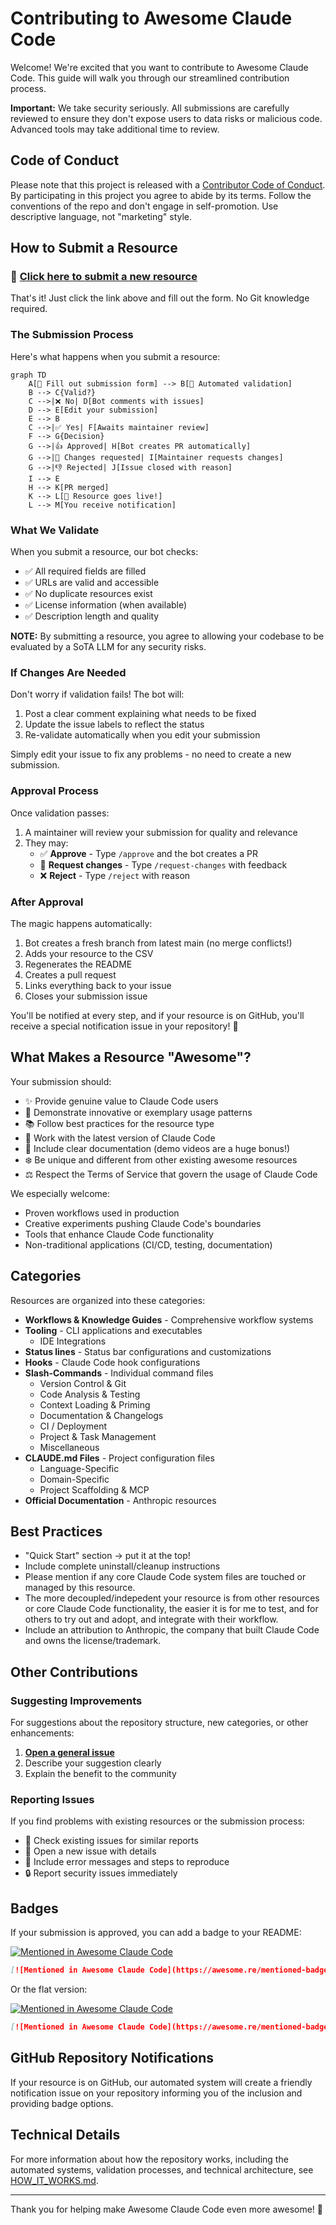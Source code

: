 # Contributing to Awesome Claude Code

Welcome! We're excited that you want to contribute to Awesome Claude Code. This guide will walk you through our streamlined contribution process.

**Important:** We take security seriously. All submissions are carefully reviewed to ensure they don't expose users to data risks or malicious code. Advanced tools may take additional time to review.

## Code of Conduct

Please note that this project is released with a [Contributor Code of Conduct](code-of-conduct.md). By participating in this project you agree to abide by its terms. Follow the conventions of the repo and don't engage in self-promotion. Use descriptive language, not "marketing" style.

## How to Submit a Resource

### 🚀 **[Click here to submit a new resource](https://github.com/hesreallyhim/awesome-claude-code/issues/new?template=submit-resource.yml)**

That's it! Just click the link above and fill out the form. No Git knowledge required.

### The Submission Process

Here's what happens when you submit a resource:

```mermaid
graph TD
    A[📝 Fill out submission form] --> B[🤖 Automated validation]
    B --> C{Valid?}
    C -->|❌ No| D[Bot comments with issues]
    D --> E[Edit your submission]
    E --> B
    C -->|✅ Yes| F[Awaits maintainer review]
    F --> G{Decision}
    G -->|👍 Approved| H[Bot creates PR automatically]
    G -->|🔄 Changes requested| I[Maintainer requests changes]
    G -->|👎 Rejected| J[Issue closed with reason]
    I --> E
    H --> K[PR merged]
    K --> L[🎉 Resource goes live!]
    L --> M[You receive notification]
```

### What We Validate

When you submit a resource, our bot checks:

- ✅ All required fields are filled
- ✅ URLs are valid and accessible
- ✅ No duplicate resources exist
- ✅ License information (when available)
- ✅ Description length and quality

**NOTE:** By submitting a resource, you agree to allowing your codebase to be evaluated by a SoTA LLM for any security risks.

### If Changes Are Needed

Don't worry if validation fails! The bot will:

1. Post a clear comment explaining what needs to be fixed
2. Update the issue labels to reflect the status
3. Re-validate automatically when you edit your submission

Simply edit your issue to fix any problems - no need to create a new submission.

### Approval Process

Once validation passes:

1. A maintainer will review your submission for quality and relevance
2. They may:
   - ✅ **Approve** - Type `/approve` and the bot creates a PR
   - 🔄 **Request changes** - Type `/request-changes` with feedback
   - ❌ **Reject** - Type `/reject` with reason

### After Approval

The magic happens automatically:

1. Bot creates a fresh branch from latest main (no merge conflicts!)
2. Adds your resource to the CSV
3. Regenerates the README
4. Creates a pull request
5. Links everything back to your issue
6. Closes your submission issue

You'll be notified at every step, and if your resource is on GitHub, you'll receive a special notification issue in your repository! 🎉

## What Makes a Resource "Awesome"?

Your submission should:

- ✨ Provide genuine value to Claude Code users
- 🚀 Demonstrate innovative or exemplary usage patterns
- 📚 Follow best practices for the resource type
- 🔄 Work with the latest version of Claude Code
- 📝 Include clear documentation (demo videos are a huge bonus!)
- ❄️ Be unique and different from other existing awesome resources
- ⚖️ Respect the Terms of Service that govern the usage of Claude Code

We especially welcome:

- Proven workflows used in production
- Creative experiments pushing Claude Code's boundaries
- Tools that enhance Claude Code functionality
- Non-traditional applications (CI/CD, testing, documentation)

## Categories

Resources are organized into these categories:

- **Workflows & Knowledge Guides** - Comprehensive workflow systems
- **Tooling** - CLI applications and executables
  - IDE Integrations
- **Status lines** - Status bar configurations and customizations
- **Hooks** - Claude Code hook configurations
- **Slash-Commands** - Individual command files
  - Version Control & Git
  - Code Analysis & Testing
  - Context Loading & Priming
  - Documentation & Changelogs
  - CI / Deployment
  - Project & Task Management
  - Miscellaneous
- **CLAUDE.md Files** - Project configuration files
  - Language-Specific
  - Domain-Specific
  - Project Scaffolding & MCP
- **Official Documentation** - Anthropic resources

## Best Practices

- "Quick Start" section -> put it at the top!
- Include complete uninstall/cleanup instructions
- Please mention if any core Claude Code system files are touched or managed by this resource.
- The more decoupled/indepedent your resource is from other resources or core Claude Code functionality, the easier it is for me to test, and for others to try out and adopt, and integrate with their workflow.
- Include an attribution to Anthropic, the company that built Claude Code and owns the license/trademark.

## Other Contributions

### Suggesting Improvements

For suggestions about the repository structure, new categories, or other enhancements:

1. **[Open a general issue](https://github.com/hesreallyhim/awesome-claude-code/issues/new)**
2. Describe your suggestion clearly
3. Explain the benefit to the community

### Reporting Issues

If you find problems with existing resources or the submission process:

- 📖 Check existing issues for similar reports
- 💬 Open a new issue with details
- 🐛 Include error messages and steps to reproduce
- 🔒 Report security issues immediately

## Badges

If your submission is approved, you can add a badge to your README:

[![Mentioned in Awesome Claude Code](https://awesome.re/mentioned-badge.svg)](https://github.com/hesreallyhim/awesome-claude-code)

```markdown
[![Mentioned in Awesome Claude Code](https://awesome.re/mentioned-badge.svg)](https://github.com/hesreallyhim/awesome-claude-code)
```

Or the flat version:

[![Mentioned in Awesome Claude Code](https://awesome.re/mentioned-badge-flat.svg)](https://github.com/hesreallyhim/awesome-claude-code)

```markdown
[![Mentioned in Awesome Claude Code](https://awesome.re/mentioned-badge-flat.svg)](https://github.com/hesreallyhim/awesome-claude-code)
```

## GitHub Repository Notifications

If your resource is on GitHub, our automated system will create a friendly notification issue on your repository informing you of the inclusion and providing badge options.

## Technical Details

For more information about how the repository works, including the automated systems, validation processes, and technical architecture, see [HOW_IT_WORKS.md](HOW_IT_WORKS.md).

---

Thank you for helping make Awesome Claude Code even more awesome! 🚀
